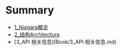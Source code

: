 # Summary

* [1_Niagara概览](Book/1_Niagara概览.md)
* [2_结构Architecture](Book/2_结构Architecture.md)
* [3_API 相关信息](Book/3_API 相关信息.md)

